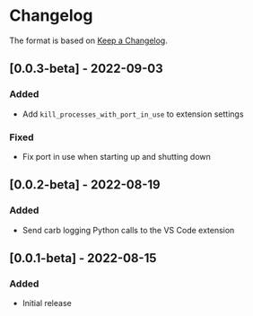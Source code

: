# Changelog

The format is based on [Keep a Changelog](https://keepachangelog.com/en/1.0.0/).

## [0.0.3-beta] - 2022-09-03
### Added
- Add `kill_processes_with_port_in_use` to extension settings

### Fixed
- Fix port in use when starting up and shutting down

## [0.0.2-beta] - 2022-08-19
### Added
- Send carb logging Python calls to the VS Code extension

## [0.0.1-beta] - 2022-08-15
### Added
- Initial release
